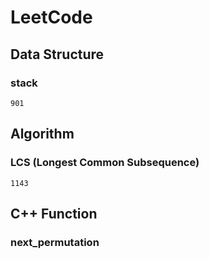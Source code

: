 # LeetCode

## Data Structure
### stack
```
901
```


## Algorithm
### LCS (Longest Common Subsequence)
```
1143
```

## C++ Function
### next_permutation
